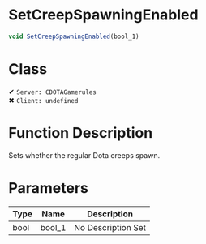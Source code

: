 # SetCreepSpawningEnabled
```js	
void SetCreepSpawningEnabled(bool_1)
```
# Class
✔ `Server: CDOTAGamerules`  
✖ `Client: undefined`  

# Function Description
Sets whether the regular Dota creeps spawn.
# Parameters
Type|Name|Description
--|--|--
bool|bool_1|No Description Set
